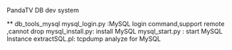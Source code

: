 PandaTV DB dev system

** db_tools_mysql
  mysql_login.py :MySQL login command,support remote ,cannot drop
  mysql_install.py: install MySQL 
  mysql_start.py : start MySQL Instance
  extractSQL.pl:  tcpdump analyze for MySQL